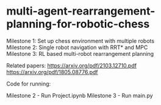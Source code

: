 # multi-agent-rearrangement-planning-for-robotic-chess

Milestone 1: Set up chess environment with multiple robots  
Milestone 2: Single robot navigation with RRT* and MPC  
Milestone 3: RL based multi-robot rearrangement planning  

Related papers: https://arxiv.org/pdf/2103.12710.pdf   
                https://arxiv.org/pdf/1805.08776.pdf  


Code for running:


Milestone 2 - Run Project.ipynb
Milestone 3 - Run main.py
